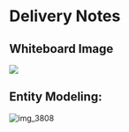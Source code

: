 # Delivery Notes

## Whiteboard Image

![](https://i.imgur.com/h106fQI.jpg)

## Entity Modeling:

![img_3808](https://media.git.generalassemb.ly/user/16103/files/943e9680-6b56-11e9-846d-06ba4391f2b1)

